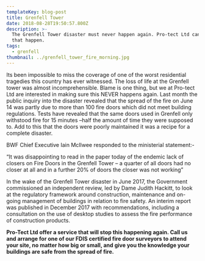 ```yaml
---
templateKey: blog-post
title: Grenfell Tower
date: 2018-08-28T19:50:57.800Z
description: >-
  The Grenfell Tower disaster must never happen again. Pro-tect Ltd can help
  that happen.
tags:
  - grenfell
thumbnail: ../grenfell_tower_fire_morning.jpg
---
```

Its been impossible to miss the coverage of one of the worst residential tragedies this country has ever witnessed. The loss of life at the Grenfell tower was almost incomprehensible. Blame is one thing, but we at Pro-tect Ltd are interested in making sure this NEVER happens again. Last month the public inquiry into the disaster revealed that the spread of the fire on June 14 was partly due to more than 100 fire doors which did not meet building regulations. Tests have revealed that the same doors used in Grenfell only withstood fire for 15 minutes –half the amount of time they were supposed to. Add to this that the doors were poorly maintained it was a recipe for a complete disaster.

BWF Chief Executive Iain McIlwee responded to the ministerial statement:-

“It was disappointing to read in the paper today of the endemic lack of closers on Fire Doors in the Grenfell Tower – a quarter of all doors had no closer at all and in a further 20% of doors the closer was not working”

In the wake of the Grenfell Tower disaster in June 2017, the Government commissioned an independent review, led by Dame Judith Hackitt, to look at the regulatory framework around construction, maintenance and on-going management of buildings in relation to fire safety. An interim report was published in December 2017 with recommendations, including a consultation on the use of desktop studies to assess the fire performance of construction products.

**Pro-Tect Ltd offer a service that will stop this happening again. Call us and arrange for one of our FDIS certified fire door surveyors to attend your site, no matter how big or small, and give you the knowledge your buildings are safe from the spread of fire.**
